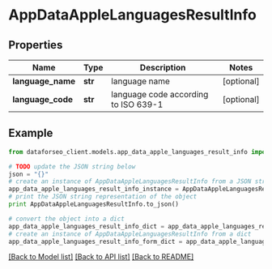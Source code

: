 # AppDataAppleLanguagesResultInfo


## Properties

Name | Type | Description | Notes
------------ | ------------- | ------------- | -------------
**language_name** | **str** | language name | [optional] 
**language_code** | **str** | language code according to ISO 639-1 | [optional] 

## Example

```python
from dataforseo_client.models.app_data_apple_languages_result_info import AppDataAppleLanguagesResultInfo

# TODO update the JSON string below
json = "{}"
# create an instance of AppDataAppleLanguagesResultInfo from a JSON string
app_data_apple_languages_result_info_instance = AppDataAppleLanguagesResultInfo.from_json(json)
# print the JSON string representation of the object
print AppDataAppleLanguagesResultInfo.to_json()

# convert the object into a dict
app_data_apple_languages_result_info_dict = app_data_apple_languages_result_info_instance.to_dict()
# create an instance of AppDataAppleLanguagesResultInfo from a dict
app_data_apple_languages_result_info_form_dict = app_data_apple_languages_result_info.from_dict(app_data_apple_languages_result_info_dict)
```
[[Back to Model list]](../README.md#documentation-for-models) [[Back to API list]](../README.md#documentation-for-api-endpoints) [[Back to README]](../README.md)


